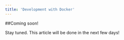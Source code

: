 ```yaml
---
title: 'Development with Docker'
---
```


##Coming soon!

Stay tuned. This article will be done in the next few days!